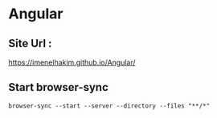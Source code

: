 # Angular

## Site Url :
https://imenelhakim.github.io/Angular/

## Start browser-sync
``` browser-sync --start --server --directory --files "**/*" ```
